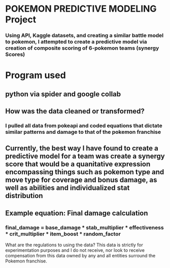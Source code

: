 # POKEMON PREDICTIVE MODELING Project
### Using API, Kaggle datasets, and creating a similar battle model to pokemon, I attempted to create a predictive model via creation of composite scoring of 6-pokemon teams (synergy Scores)

# Program used
## python via spider and google collab

## How was the data cleaned or transformed? 
### I pulled all data from pokeapi and coded equations that dictate similar patterns and damage to that of the pokemon franchise

## Currently, the best way I have found to create a predictive model for a team was create a synergy score that would be a quanitative expression encompassing things such as pokemon type and move type for coverage and bonus damage, as well as abilities and individualized stat distribution 

## Example equation: Final damage calculation
### final_damage = base_damage * stab_multiplier * effectiveness * crit_multiplier * item_boost * random_factor





What are the regulations to using the data?
This data is strictly for experimentation purposes and I do not receive, nor look to receive compensation from this data owned by any and all entities surround the Pokemon franchise.
